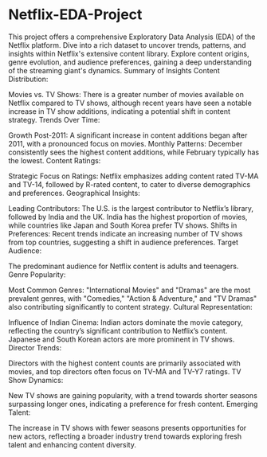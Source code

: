 # Netflix-EDA-Project

This project offers a comprehensive Exploratory Data Analysis (EDA) of the Netflix platform. Dive into a rich dataset to uncover trends, patterns, and insights within Netflix's extensive content library. Explore content origins, genre evolution, and audience preferences, gaining a deep understanding of the streaming giant's dynamics.
Summary of Insights
Content Distribution:

Movies vs. TV Shows: There is a greater number of movies available on Netflix compared to TV shows, although recent years have seen a notable increase in TV show additions, indicating a potential shift in content strategy.
Trends Over Time:

Growth Post-2011: A significant increase in content additions began after 2011, with a pronounced focus on movies.
Monthly Patterns: December consistently sees the highest content additions, while February typically has the lowest.
Content Ratings:

Strategic Focus on Ratings: Netflix emphasizes adding content rated TV-MA and TV-14, followed by R-rated content, to cater to diverse demographics and preferences.
Geographical Insights:

Leading Contributors: The U.S. is the largest contributor to Netflix’s library, followed by India and the UK. India has the highest proportion of movies, while countries like Japan and South Korea prefer TV shows.
Shifts in Preferences: Recent trends indicate an increasing number of TV shows from top countries, suggesting a shift in audience preferences.
Target Audience:

The predominant audience for Netflix content is adults and teenagers.
Genre Popularity:

Most Common Genres: "International Movies" and "Dramas" are the most prevalent genres, with "Comedies," "Action & Adventure," and "TV Dramas" also contributing significantly to content strategy.
Cultural Representation:

Influence of Indian Cinema: Indian actors dominate the movie category, reflecting the country’s significant contribution to Netflix’s content. Japanese and South Korean actors are more prominent in TV shows.
Director Trends:

Directors with the highest content counts are primarily associated with movies, and top directors often focus on TV-MA and TV-Y7 ratings.
TV Show Dynamics:

New TV shows are gaining popularity, with a trend towards shorter seasons surpassing longer ones, indicating a preference for fresh content.
Emerging Talent:

The increase in TV shows with fewer seasons presents opportunities for new actors, reflecting a broader industry trend towards exploring fresh talent and enhancing content diversity.
